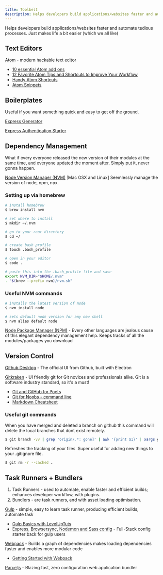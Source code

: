```yaml
---
title: Toolbelt
description: Helps developers build applications/websites faster and automate tedious processes. Just makes life a bit easier (which we all like)
---
```


Helps developers build applications/websites faster and automate tedious processes. Just makes life a bit easier (which we all like)

## Text Editors

[Atom](https://atom.io/) - modern hackable text editor

- [10 essential Atom add ons](https://www.sitepoint.com/10-essential-atom-add-ons/)
- [12 Favorite Atom Tips and Shortcuts to Improve Your Workflow](https://www.sitepoint.com/12-favorite-atom-tips-and-shortcuts-to-improve-your-workflow/)
- [Handy Atom Shortcuts](https://gist.github.com/chrissimpkins/5bf5686bae86b8129bee#atom_file)
- [Atom Snippets](http://flight-manual.atom.io/using-atom/sections/snippets/)

## Boilerplates

Useful if you want something quick and easy to get off the ground.

[Express Generator](https://expressjs.com/en/starter/generator.html)

[Express Authentication Starter](https://github.com/sahat/hackathon-starter)

## Dependency Management

What if every everyone released the new version of their modules at the same time, and everyone updated the moment after. Simply put it, never gonna happen.

[Node Version Manager (NVM)](https://github.com/creationix/nvm) [Mac OSX and Linux]
Seemlessly manage the version of node, npm, npx.

### Setting up via homebrew

```bash
# install homebrew
$ brew install nvm

# set where to install
$ mkdir ~/.nvm

# go to your root directory
$ cd ~/

# create bash profile
$ touch .bash_profile

# open in your editor
$ code .

# paste this into the .bash_profile file and save
export NVM_DIR="$HOME/.nvm"
. "$(brew --prefix nvm)/nvm.sh"
```

### Useful NVM commands

```bash
# installs the latest version of node
$ nvm install node

# sets default node version for any new shell
$ nvm alias default node
```

[Node Package Manager (NPM)](https://docs.npmjs.com/getting-started/what-is-npm) - Every other languages are jealous cause of this elegant dependency management help. Keeps tracks of all the modules/packages you download

## Version Control

[Github Desktop](https://desktop.github.com/) - The official UI from Github, built with Electron

[Gitkraken](https://www.gitkraken.com/) - UI friendly git for Git novices and professionals alike. Git is a software industry standard, so it's a must!

- [Git and GitHub for Poets](https://www.youtube.com/watch?v=BCQHnlnPusY)
- [Git for Noobs - command line](https://www.youtube.com/watch?v=JPKOESR1k04&t=1011s)
- [Markdown Cheatsheet](https://github.com/adam-p/markdown-here/wiki/Markdown-Cheatsheet)

### Useful git commands

When you have merged and deleted a branch on github this command will delete the local branches that dont exist remotely.

```bash
$ git branch -vv | grep 'origin/.*: gone]' | awk '{print $1}' | xargs git branch -d
```

Refreshes the tracking of your files. Super useful for adding new things to your .gitignore file.

```bash
$ git rm -r --cached .
```

## Task Runners + Bundlers

1. Task Runners - used to automate, enable faster and efficient builds; enhances developer workflow, with plugins.
2. Bundlers - are task runners, and with asset loading optimisation.

[Gulp](https://gulpjs.com/) - simple, easy to learn task runner, producing efficient builds, automate task

- [Gulp Basics with LevelUpTuts](https://www.youtube.com/watch?v=wNlEK8qrb0M&list=PLLnpHn493BHE2RsdyUNpbiVn-cfuV7Fos)
- [Express, Browsersync, Nodemon and Sass config](https://gist.github.com/Adam-Collier/973abbb109a39c8be1cd2000666d9c3e) - Full-Stack config starter back for gulp users

[Webpack](https://webpack.js.org/) - Builds a graph of dependencies makes loading dependencies faster and enables more modular code

- [Getting Started with Webpack](https://webpack.js.org/guides/getting-started/)

[Parceljs](https://parceljs.org/) - Blazing fast, zero configuration web application bundler
